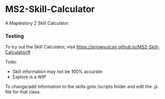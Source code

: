 # MS2-Skill-Calculator

A Maplestory 2 Skill Calculator.

### Testing

To try out the Skill Calculator, visit https://arrowvulcan.github.io/MS2-Skill-Calculator/#

Todo:
- Skill information may not be 100% accurate
- Explore is a WIP
 
 To change/add information to the skills goto /scripts folder and edit the .js file for that class.
